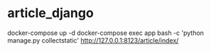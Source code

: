 # article_django

docker-compose up -d
docker-compose exec app bash -c 'python manage.py collectstatic'
http://127.0.0.1:8123/article/index/

